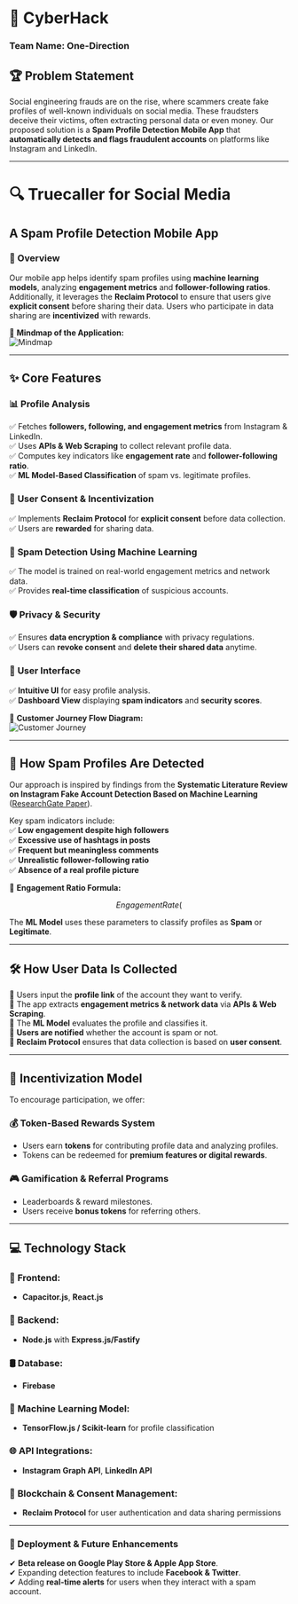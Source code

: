 # 🚀 CyberHack  
### **Team Name:** One-Direction  

## 🏆 Problem Statement  
Social engineering frauds are on the rise, where scammers create fake profiles of well-known individuals on social media. These fraudsters deceive their victims, often extracting personal data or even money. Our proposed solution is a **Spam Profile Detection Mobile App** that **automatically detects and flags fraudulent accounts** on platforms like Instagram and LinkedIn.  

---

# **🔍 Truecaller for Social Media**  
## **A Spam Profile Detection Mobile App**  

### 📌 Overview  
Our mobile app helps identify spam profiles using **machine learning models**, analyzing **engagement metrics** and **follower-following ratios**. Additionally, it leverages the **Reclaim Protocol** to ensure that users give **explicit consent** before sharing their data. Users who participate in data sharing are **incentivized** with rewards.  

📌 **Mindmap of the Application:**  
![Mindmap](file-8kALZnq9GxYDfwRguXiZa2)  

---

## **✨ Core Features**  

### 📊 **Profile Analysis**  
✅ Fetches **followers, following, and engagement metrics** from Instagram & LinkedIn.  
✅ Uses **APIs & Web Scraping** to collect relevant profile data.  
✅ Computes key indicators like **engagement rate** and **follower-following ratio**.  
✅ **ML Model-Based Classification** of spam vs. legitimate profiles.  

### 🔐 **User Consent & Incentivization**  
✅ Implements **Reclaim Protocol** for **explicit consent** before data collection.  
✅ Users are **rewarded** for sharing data.  

### 🤖 **Spam Detection Using Machine Learning**  
✅ The model is trained on real-world engagement metrics and network data.  
✅ Provides **real-time classification** of suspicious accounts.  

### 🛡️ **Privacy & Security**  
✅ Ensures **data encryption & compliance** with privacy regulations.  
✅ Users can **revoke consent** and **delete their shared data** anytime.  

### 🎨 **User Interface**  
✅ **Intuitive UI** for easy profile analysis.  
✅ **Dashboard View** displaying **spam indicators** and **security scores**.  

📌 **Customer Journey Flow Diagram:**  
![Customer Journey](file-Cwq1bVXV72CdgQ7g43X2kB)  

---

## **📌 How Spam Profiles Are Detected**  

Our approach is inspired by findings from the **Systematic Literature Review on Instagram Fake Account Detection Based on Machine Learning** ([ResearchGate Paper](https://www.researchgate.net/publication/358590043_Systematic_Literature_Review_Instagram_Fake_Account_Detection_Based_on_Machine_Learning)).  

Key spam indicators include:  
✅ **Low engagement despite high followers**  
✅ **Excessive use of hashtags in posts**  
✅ **Frequent but meaningless comments**  
✅ **Unrealistic follower-following ratio**  
✅ **Absence of a real profile picture**  

📌 **Engagement Ratio Formula:**  
```math
Engagement Rate (%) = [(Likes + Comments) ÷ Followers] × 100
```

The **ML Model** uses these parameters to classify profiles as **Spam** or **Legitimate**.  

---

## **🛠️ How User Data Is Collected**  
🔹 Users input the **profile link** of the account they want to verify.  
🔹 The app extracts **engagement metrics & network data** via **APIs & Web Scraping**.  
🔹 The **ML Model** evaluates the profile and classifies it.  
🔹 **Users are notified** whether the account is spam or not.  
🔹 **Reclaim Protocol** ensures that data collection is based on **user consent**.  

---

## **🎁 Incentivization Model**  

To encourage participation, we offer:  

### 💰 **Token-Based Rewards System**  
- Users earn **tokens** for contributing profile data and analyzing profiles.  
- Tokens can be redeemed for **premium features or digital rewards**.  

### 🎮 **Gamification & Referral Programs**  
- Leaderboards & reward milestones.  
- Users receive **bonus tokens** for referring others.  

---

## **💻 Technology Stack**  

### 🎨 **Frontend:**  
- **Capacitor.js**, **React.js**  

### 🔧 **Backend:**  
- **Node.js** with **Express.js/Fastify**  

### 🛢️ **Database:**  
- **Firebase**  

### 🤖 **Machine Learning Model:**  
- **TensorFlow.js / Scikit-learn** for profile classification  

### 🌐 **API Integrations:**  
- **Instagram Graph API**, **LinkedIn API**  

### 🔗 **Blockchain & Consent Management:**  
- **Reclaim Protocol** for user authentication and data sharing permissions  

---

### **🚀 Deployment & Future Enhancements**  
✔ **Beta release on Google Play Store & Apple App Store**.  
✔ Expanding detection features to include **Facebook & Twitter**.  
✔ Adding **real-time alerts** for users when they interact with a spam account.  
